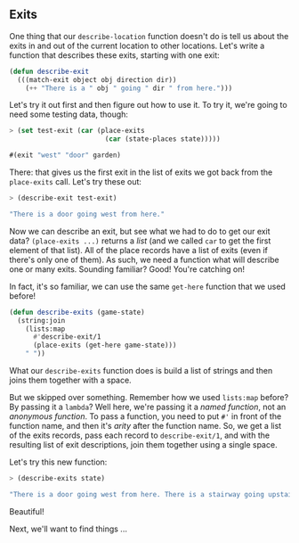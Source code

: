 ## Exits

One thing that our ``describe-location`` function doesn't do is tell us about the exits in and out of the current location to other locations. Let's write a function that describes these exits, starting with one exit:

```lisp
(defun describe-exit
  (((match-exit object obj direction dir))
    (++ "There is a " obj " going " dir " from here.")))
```

Let's try it out first and then figure out how to use it. To try it, we're going to need some testing data, though:

```lisp
> (set test-exit (car (place-exits
                        (car (state-places state)))))
```
```lisp
#(exit "west" "door" garden)
```

There: that gives us the first exit in the list of exits we got back from the
``place-exits`` call. Let's try these out:

```lisp
> (describe-exit test-exit)
```
```lisp
"There is a door going west from here."
```

Now we can describe an exit, but see what we had to do to get our exit data? ``(place-exits ...)`` returns a *list* (and we called ``car`` to get the first element of that list). All of the place records have a list of exits (even if there's only one of them). As such, we need a function what will describe one or many exits. Sounding familiar? Good! You're catching on!

In fact, it's so familiar, we can use the same ``get-here`` function that we used before!

```lisp
(defun describe-exits (game-state)
  (string:join
    (lists:map
      #'describe-exit/1
      (place-exits (get-here game-state)))
    " "))
```

What our ``describe-exits`` function does is build a list of strings and then joins them together with a space.

But we skipped over something. Remember how we used ``lists:map`` before? By passing it a ``lambda``? Well here, we're passing it a *named function*, not an *anonymous function*. To pass a function, you need to put ``#'`` in front of the function name, and then it's *arity* after the function name. So, we get a list of the exits records, pass each record to ``describe-exit/1``, and with the resulting list of exit descriptions, join them together using a single space.

Let's try this new function:

```lisp
> (describe-exits state)
```
```lisp
"There is a door going west from here. There is a stairway going upstairs from here."
```

Beautiful!

Next, we'll want to find things ...

